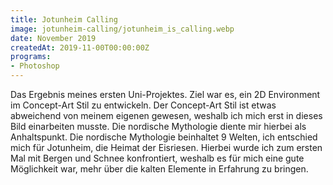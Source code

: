 ```yaml
---
title: Jotunheim Calling
image: jotunheim-calling/jotunheim_is_calling.webp
date: November 2019
createdAt: 2019-11-00T00:00:00Z
programs:
- Photoshop
---
```


Das Ergebnis meines ersten Uni-Projektes.
Ziel war es, ein 2D Environment im Concept-Art Stil zu entwickeln.
Der Concept-Art Stil ist etwas abweichend von meinem eigenen gewesen, weshalb ich mich erst in dieses Bild einarbeiten musste.
Die nordische Mythologie diente mir hierbei als Anhaltspunkt.
Die nordische Mythologie beinhaltet 9 Welten, ich entschied mich für Jotunheim, die Heimat der Eisriesen.
Hierbei wurde ich zum ersten Mal mit Bergen und Schnee konfrontiert, weshalb es für mich eine gute Möglichkeit war, mehr über die kalten Elemente in Erfahrung zu bringen.

<asset-image src="jotunheim-calling/jotunheim_is_calling.webp" alt=""></asset-image>
<asset-image src="jotunheim-calling/jotunheim_1.webp" alt=""></asset-image>
<asset-image src="jotunheim-calling/jotunheim_2.webp" alt=""></asset-image>
<asset-image src="jotunheim-calling/jotunheim_3.webp" alt=""></asset-image>

